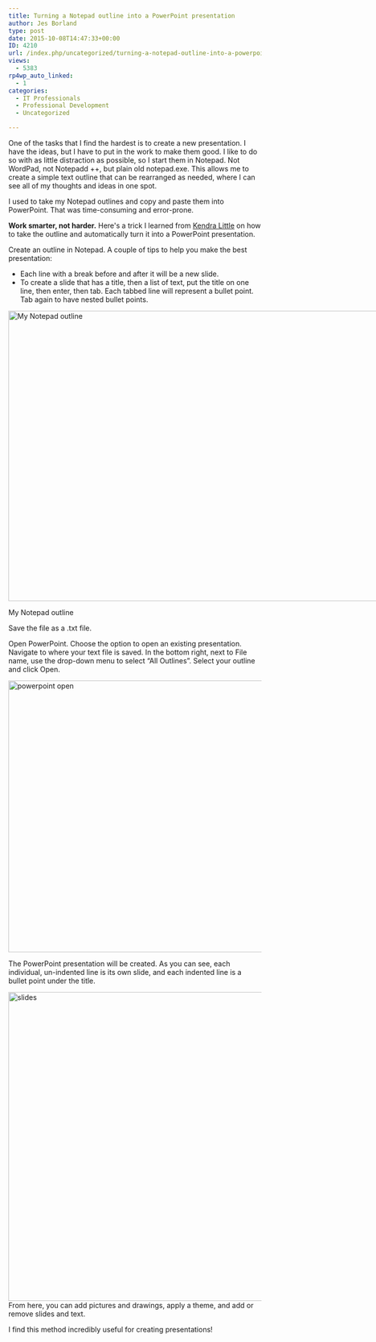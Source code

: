 ```yaml
---
title: Turning a Notepad outline into a PowerPoint presentation
author: Jes Borland
type: post
date: 2015-10-08T14:47:33+00:00
ID: 4210
url: /index.php/uncategorized/turning-a-notepad-outline-into-a-powerpoint-presentation/
views:
  - 5383
rp4wp_auto_linked:
  - 1
categories:
  - IT Professionals
  - Professional Development
  - Uncategorized

---
```

One of the tasks that I find the hardest is to create a new presentation. I have the ideas, but I have to put in the work to make them good. I like to do so with as little distraction as possible, so I start them in Notepad. Not WordPad, not Notepadd ++, but plain old notepad.exe. This allows me to create a simple text outline that can be rearranged as needed, where I can see all of my thoughts and ideas in one spot.

I used to take my Notepad outlines and copy and paste them into PowerPoint. That was time-consuming and error-prone.

**Work smarter, not harder.** Here's a trick I learned from <a href="http://www.brentozar.com/team/kendra-little/" target="_blank">Kendra Little</a> on how to take the outline and automatically turn it into a PowerPoint presentation.

Create an outline in Notepad. A couple of tips to help you make the best presentation:

  * Each line with a break before and after it will be a new slide.
  * To create a slide that has a title, then a list of text, put the title on one line, then enter, then tab. Each tabbed line will represent a bullet point. Tab again to have nested bullet points.

<div id="attachment_4211" style="width: 784px" class="wp-caption aligncenter">
  <a href="/wp-content/uploads/2015/10/notepad-outline.png"><img class="size-full wp-image-4211" src="/wp-content/uploads/2015/10/notepad-outline.png" alt="My Notepad outline" width="774" height="577" srcset="/wp-content/uploads/2015/10/notepad-outline.png 774w, /wp-content/uploads/2015/10/notepad-outline-300x223.png 300w" sizes="(max-width: 774px) 100vw, 774px" /></a>
  
  <p class="wp-caption-text">
    My Notepad outline
  </p>
</div>

Save the file as a .txt file.

Open PowerPoint. Choose the option to open an existing presentation. Navigate to where your text file is saved. In the bottom right, next to File name, use the drop-down menu to select “All Outlines”. Select your outline and click Open.

[<img class="aligncenter size-full wp-image-4212" src="/wp-content/uploads/2015/10/powerpoint-open.png" alt="powerpoint open" width="957" height="540" srcset="/wp-content/uploads/2015/10/powerpoint-open.png 957w, /wp-content/uploads/2015/10/powerpoint-open-300x169.png 300w" sizes="(max-width: 957px) 100vw, 957px" />][1]

The PowerPoint presentation will be created. As you can see, each individual, un-indented line is its own slide, and each indented line is a bullet point under the title.

[<img class="aligncenter size-full wp-image-4213" src="/wp-content/uploads/2015/10/slides.png" alt="slides" width="1359" height="614" srcset="/wp-content/uploads/2015/10/slides.png 1359w, /wp-content/uploads/2015/10/slides-300x135.png 300w, /wp-content/uploads/2015/10/slides-1024x462.png 1024w" sizes="(max-width: 1359px) 100vw, 1359px" />][2]From here, you can add pictures and drawings, apply a theme, and add or remove slides and text.

I find this method incredibly useful for creating presentations!

&nbsp;

 [1]: /wp-content/uploads/2015/10/powerpoint-open.png
 [2]: /wp-content/uploads/2015/10/slides.png